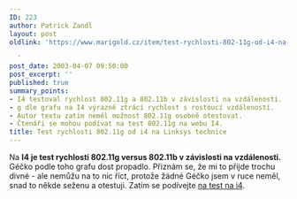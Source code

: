 ```yaml
---
ID: 223
author: Patrick Zandl
layout: post
oldlink: 'https://www.marigold.cz/item/test-rychlosti-802-11g-od-i4-na-linksys-technice

  '
post_date: 2003-04-07 09:50:00
post_excerpt: ''
published: true
summary_points:
- I4 testoval rychlost 802.11g a 802.11b v závislosti na vzdálenosti.
- g dle grafu na I4 výrazně ztrácí rychlost s rostoucí vzdáleností.
- Autor textu zatím neměl možnost 802.11g osobně otestovat.
- Čtenáři se mohou podívat na test 802.11g na webu I4.
title: Test rychlosti 802.11g od i4 na Linksys technice
---
```


Na <STRONG>I4 je test rychlosti 802.11g versus 802.11b v závislosti na vzdálenosti.</STRONG> Géčko podle toho grafu dost propadlo. Přiznám se, že mi to přijde trochu divné - ale nemůžu na to nic říct, protože žádné Géčko jsem v ruce neměl, snad to někde seženu a otestuji. Zatím se podívejte <A href="http://www.i4shop.net/cz/iObchod/WebInfo.asp?idprod=802.11g-test&amp;redir=1" target=_blank>na test na i4</A>.